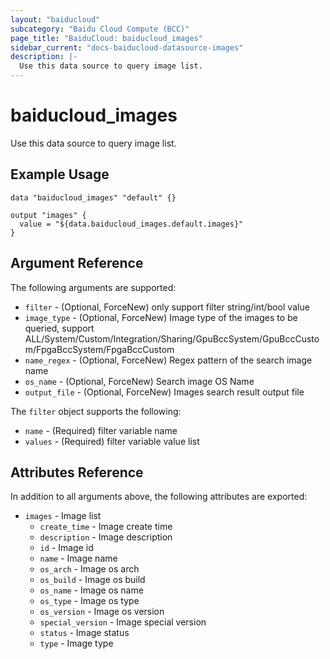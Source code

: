 ```yaml
---
layout: "baiducloud"
subcategory: "Baidu Cloud Compute (BCC)"
page_title: "BaiduCloud: baiducloud_images"
sidebar_current: "docs-baiducloud-datasource-images"
description: |-
  Use this data source to query image list.
---
```


# baiducloud_images

Use this data source to query image list.

## Example Usage

```hcl
data "baiducloud_images" "default" {}

output "images" {
  value = "${data.baiducloud_images.default.images}"
}
```

## Argument Reference

The following arguments are supported:

* `filter` - (Optional, ForceNew) only support filter string/int/bool value
* `image_type` - (Optional, ForceNew) Image type of the images to be queried, support ALL/System/Custom/Integration/Sharing/GpuBccSystem/GpuBccCustom/FpgaBccSystem/FpgaBccCustom
* `name_regex` - (Optional, ForceNew) Regex pattern of the search image name
* `os_name` - (Optional, ForceNew) Search image OS Name
* `output_file` - (Optional, ForceNew) Images search result output file

The `filter` object supports the following:

* `name` - (Required) filter variable name
* `values` - (Required) filter variable value list

## Attributes Reference

In addition to all arguments above, the following attributes are exported:

* `images` - Image list
  * `create_time` - Image create time
  * `description` - Image description
  * `id` - Image id
  * `name` - Image name
  * `os_arch` - Image os arch
  * `os_build` - Image os build
  * `os_name` - Image os name
  * `os_type` - Image os type
  * `os_version` - Image os version
  * `special_version` - Image special version
  * `status` - Image status
  * `type` - Image type


